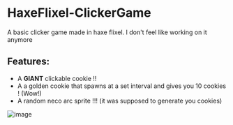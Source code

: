 # HaxeFlixel-ClickerGame
A basic clicker game made in haxe flixel. I don't feel like working on it anymore

## Features:
- A <b>GIANT</b> clickable cookie !!
- A a golden cookie that spawns at a set interval and gives you 10 cookies ! (Wow!)
- A random neco arc sprite !!! (it was supposed to generate you cookies)

![image](https://github.com/CIlie23/HaxeFlixel-ClickerGame/assets/152164398/e30b656b-2415-442c-a6d4-19641b85c3b7)




